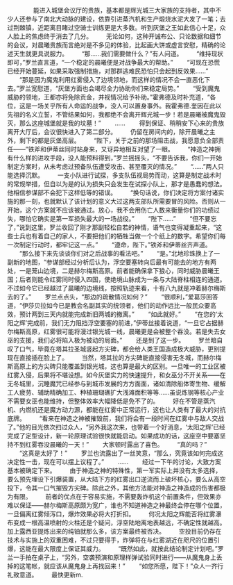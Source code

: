 　　
　　能进入城堡会议厅的贵族，基本都是辉光城三大家族的支持者，其中不少人还参与了南北大动脉的建设，依靠引进蒸汽机和生产煅烧水泥大发了一笔；去过荆棘镇，近距离目睹过空骑士训练更是大多数。听到灰堡之王如此信心十足，众人脸上的焦虑终于消去了几分。
　　无论如何，这种开诚布公、只论数据和细节的会议，对晨曦贵族而言绝对是不多见的体验，比起画大饼或虚言安慰，精确的论述天生就更具说服力。
　　“那……我们需要做什么？”有人问道。
　　“维持现状即可，”罗兰直言道，“一个稳定的晨曦便是对战争最大的帮助。”
　　“可现在恐慌已经开始蔓延，如果采取强制措施，对那群逃难民恐怕只会起到反效果……”
　　“那是因为魔鬼利用红雾侵入了边境领地，而这样的情况不会一直恶化下去。”罗兰宽慰道，“灰堡方面也会竭尽全力协助你们来稳定局势。”
　　“受到魔鬼威胁的领地，王都亦将免除贡金，并视情况给予补助。”霍弗德及时补充道，“各位，这是一场关乎所有人命运的战争，没人可以置身事外。我霍弗德.奎因在此以先祖的名义立誓，不管结果如何，我都绝不会离开辉光城一步！若是晨曦被魔鬼毁灭，那么这座城堡就是我的坟墓！”
　　……
　　得到保证、稍稍安下心来的贵族离开大厅后，会议很快进入了第二部分。
　　仍留在房间内的，除开晨曦之主外，剩下的都是灰堡高层。
　　“陛下，关于之前的那场阻击战，我愿意负全部责任——”铁斧和伊蒂丝同时站身来，又讶异地相互对望了一眼。
　　“神造之神拥有什么样的进攻手段，没人能预料得到，”罗兰摇摇头，“不要告诉我，你们一开始制定方案时，从未考虑过预备队伍遭受攻击、甚至覆灭的情况。”
　　“……”两人只能选择沉默。
　　一支小队进行试探，多支队伍视局势而动，这算是制定战术时的常规举措，但自以为是的认为损失只会发生在试探小队上，那才是愚蠢的想法。他相信参谋部不会犯下这样低等的错误。
　　“换句话说，你们决定将方案付诸实施的那一刻，也就默认了该计划的意义大过这两支部队所需要冒的风险。否则从一开始，这个方案就不应该被通过。放心，我不会用伤亡人数来衡量你们的功绩过失，哪怕它确实是第一军损失最大的一场战役。”
　　“陛下……”
　　“但不要忘了，”说到这里，罗兰收回了刚才那副轻松自若的神情，语气也变得凝重起来，“这些士兵也有着自己的家人，不要把他们的牺牲当做一个个纸上的数字。希望你们每一次制定行动时，都牢记这一点。”
　　“遵命，陛下。”铁斧和伊蒂丝齐声道。
　　“那么接下来先谈谈你们对之后战事的看法吧。”
　　“是。”北地珍珠换上了一副新的地图，“参谋部经过分析后认为，浮空要塞转向后最有可能去的地方有两处，一是笼山边境，二是赫尔梅斯高原。前者能确保拿下狼心，同时威胁晨曦王国；后者则能令红雾同时侵入四国，使绝境山脉成为一条与大陆脊柱相连的通道。不过如今它已经越过了晨曦的边境线，按照轨迹来看，十有八九就是冲着赫尔梅斯去的了。”
　　罗兰点点头，“那边的疏散情况如何？”
　　“很顺利，”爱葛莎回答道，“伊莎贝拉如今已是教会名副其实的统领者，他们的动作远比一般民众要高效，预计两到三天内就能完成新旧两城的撤离。”
　　“如此就好。”
　　“在您的‘太阳之辉’完成前，我们无力阻挡浮空要塞的前进，”伊蒂丝接着说道，“一旦它占据赫尔梅斯高原，红雾很可能将漫过银光城一线，晨曦更是会被整个吞没。若是失去女巫的支援，我们必将陷入极为被动的局面。”
　　还是到了这一步。
　　罗兰暗自叹了口气，毕竟在塔其拉圣城竖起方尖碑，都会给人类王国造成极大威胁，更别提现在直接插在脸上了。
　　当然，塔其拉的方尖碑能直接侵害无冬城，而赫尔梅斯高原上的方尖碑只能覆盖到银光城，这也算是最大的区别。一旦唯一的工业区被红雾入侵，后果将不堪设想。如今灰堡实力的快速提升，和女巫分不开关系——在无冬城里，沉睡魔咒已经参与到城市发展的方方面面，诸如清除船体寄生物、缓解工人疲劳、辅助精确加工、种植珊瑚礁扩大浅滩面积等等……虽说炼钢等核心产业不需要女巫也能维持，但整体效率大幅降低是免不了的。
　　好在不管是蒸汽机、内燃机还是魔方动力源，都能在红雾中正常运行，这也让人类有了最大的对抗底牌。
　　“看来在神造之神被摧毁前，我们将会有一段时间在红雾中与敌人交战了。”他的目光依次扫过众人，“另外我这次来，也带着一个好消息，‘太阳之辉’已经完成了定型设计，新一轮原理试验很快就能启动。如果成功的话，这座空中要塞坚持不到红雾吞没晨曦的一天！”
　　大家顿时露出了喜色。
　　“真的吗？”
　　“这真是太好了！”
　　罗兰也流露出了一丝笑意，“那么，究竟该如何完成这决定性一击，现在可以摆上议程了。”
　　……
　　经过一下午的讨论，大致方案基本被确定下来。
　　由于神造之神的特殊性，第一军实际上并没有太多选择，要么预先埋设下引爆装置，从大陆下方的红雾出口逆流而上破坏核心，要么从高空投下，令其一口气摧毁方尖碑。除此之外，其他方法能对神造之神造成的伤害都极为有限。
　　前者的优点在于容易实施，不需要轰炸机这个前置条件，但效果亦难以保证——赫尔梅斯高原颇为宽广，谁也不知道神造之神最终会停在哪个位置，一旦偏离红雾倾泻口，爆炸效果必将大打折扣。
　　何况太阳之辉能否将红雾瀑布变成一根高温喷射的火柱还是个疑问，浮空陆地离地表越远，不确定性就越高。加上露西亚提炼出来的纯铀就那么多，该方案最终被否决。
　　空投目前仍存在技术与实施上的双重困难，不过只要得手，炸弹将在与红雾湖近在咫尺的位置引爆，这能在最大限度上保证其威力。
　　“既然如此，就按此结论制定计划吧。”罗兰一手拍在桌子上，“另外，空袭预演和原理样弹试验同时进行——从魔鬼身上丢掉的这笔帐，就应该从魔鬼身上再找回来！”
　　“如您所愿，陛下！”众人一齐行礼致意道。
　　最快更新m.